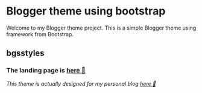 # Blogger theme using bootstrap
Welcome to my Blogger theme project. This is a simple Blogger theme using framework from Bootstrap.
## bgsstyles

### The landing page is [here 👀](https://bgsstyles.blogspot.com)  
_This theme is actually designed for my personal blog [here 👀](https://bgs.web.id)_